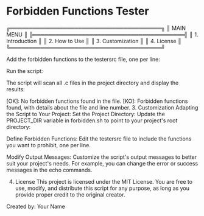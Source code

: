 # Forbidden Functions Tester

╔════════════════════════════════════════╗
║ MAIN MENU ║
╠════════════════════════════════════════╣
║ 1. Introduction ║
║ 2. How to Use ║
║ 3. Customization ║
║ 4. License ║
╚════════════════════════════════════════╝

Add the forbidden functions to the testersrc file, one per line:

Run the script:

The script will scan all .c files in the project directory and display the results:

[OK]: No forbidden functions found in the file.
[KO]: Forbidden functions found, with details about the file and line number.
3. Customization
Adapting the Script to Your Project:
Set the Project Directory:
Update the PROJECT_DIR variable in forbidden.sh to point to your project's root directory:

Define Forbidden Functions:
Edit the testersrc file to include the functions you want to prohibit, one per line.

Modify Output Messages:
Customize the script's output messages to better suit your project's needs. For example, you can change the error or success messages in the echo commands.

4. License
This project is licensed under the MIT License. You are free to use, modify, and distribute this script for any purpose, as long as you provide proper credit to the original creator.

Created by: Your Name
```